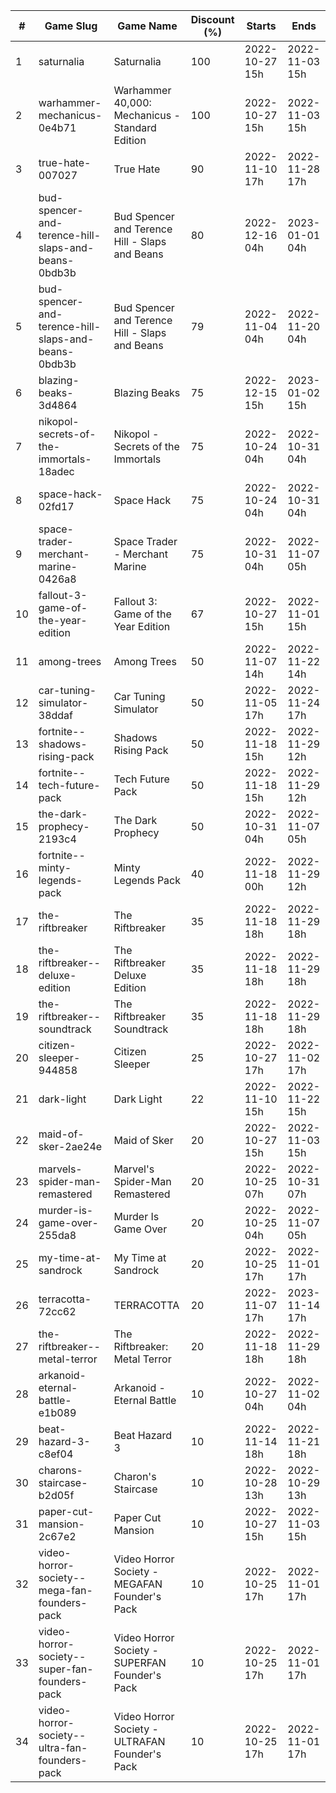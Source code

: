 |#|Game Slug|Game Name|Discount (%)|Starts|Ends|
|---|---|---|---|---|---|
|1|saturnalia|Saturnalia|100|2022-10-27 15h|2022-11-03 15h|
|2|warhammer-mechanicus-0e4b71|Warhammer 40,000: Mechanicus - Standard Edition|100|2022-10-27 15h|2022-11-03 15h|
|3|true-hate-007027|True Hate|90|2022-11-10 17h|2022-11-28 17h|
|4|bud-spencer-and-terence-hill-slaps-and-beans-0bdb3b|Bud Spencer and Terence Hill - Slaps and Beans|80|2022-12-16 04h|2023-01-01 04h|
|5|bud-spencer-and-terence-hill-slaps-and-beans-0bdb3b|Bud Spencer and Terence Hill - Slaps and Beans|79|2022-11-04 04h|2022-11-20 04h|
|6|blazing-beaks-3d4864|Blazing Beaks|75|2022-12-15 15h|2023-01-02 15h|
|7|nikopol-secrets-of-the-immortals-18adec|Nikopol - Secrets of the Immortals|75|2022-10-24 04h|2022-10-31 04h|
|8|space-hack-02fd17|Space Hack|75|2022-10-24 04h|2022-10-31 04h|
|9|space-trader-merchant-marine-0426a8|Space Trader - Merchant Marine|75|2022-10-31 04h|2022-11-07 05h|
|10|fallout-3-game-of-the-year-edition|Fallout 3: Game of the Year Edition|67|2022-10-27 15h|2022-11-01 15h|
|11|among-trees|Among Trees|50|2022-11-07 14h|2022-11-22 14h|
|12|car-tuning-simulator-38ddaf|Car Tuning Simulator|50|2022-11-05 17h|2022-11-24 17h|
|13|fortnite--shadows-rising-pack|Shadows Rising Pack|50|2022-11-18 15h|2022-11-29 12h|
|14|fortnite--tech-future-pack|Tech Future Pack|50|2022-11-18 15h|2022-11-29 12h|
|15|the-dark-prophecy-2193c4|The Dark Prophecy|50|2022-10-31 04h|2022-11-07 05h|
|16|fortnite--minty-legends-pack|Minty Legends Pack|40|2022-11-18 00h|2022-11-29 12h|
|17|the-riftbreaker|The Riftbreaker|35|2022-11-18 18h|2022-11-29 18h|
|18|the-riftbreaker--deluxe-edition|The Riftbreaker Deluxe Edition|35|2022-11-18 18h|2022-11-29 18h|
|19|the-riftbreaker--soundtrack|The Riftbreaker Soundtrack|35|2022-11-18 18h|2022-11-29 18h|
|20|citizen-sleeper-944858|Citizen Sleeper|25|2022-10-27 17h|2022-11-02 17h|
|21|dark-light|Dark Light|22|2022-11-10 15h|2022-11-22 15h|
|22|maid-of-sker-2ae24e|Maid of Sker|20|2022-10-27 15h|2022-11-03 15h|
|23|marvels-spider-man-remastered|Marvel's Spider-Man Remastered|20|2022-10-25 07h|2022-10-31 07h|
|24|murder-is-game-over-255da8|Murder Is Game Over|20|2022-10-25 04h|2022-11-07 05h|
|25|my-time-at-sandrock|My Time at Sandrock|20|2022-10-25 17h|2022-11-01 17h|
|26|terracotta-72cc62|TERRACOTTA|20|2022-11-07 17h|2023-11-14 17h|
|27|the-riftbreaker--metal-terror|The Riftbreaker: Metal Terror|20|2022-11-18 18h|2022-11-29 18h|
|28|arkanoid-eternal-battle-e1b089|Arkanoid - Eternal Battle|10|2022-10-27 04h|2022-11-02 04h|
|29|beat-hazard-3-c8ef04|Beat Hazard 3|10|2022-11-14 18h|2022-11-21 18h|
|30|charons-staircase-b2d05f|Charon's Staircase|10|2022-10-28 13h|2022-10-29 13h|
|31|paper-cut-mansion-2c67e2|Paper Cut Mansion|10|2022-10-27 15h|2022-11-03 15h|
|32|video-horror-society--mega-fan-founders-pack|Video Horror Society - MEGAFAN Founder's Pack|10|2022-10-25 17h|2022-11-01 17h|
|33|video-horror-society--super-fan-founders-pack|Video Horror Society - SUPERFAN Founder's Pack|10|2022-10-25 17h|2022-11-01 17h|
|34|video-horror-society--ultra-fan-founders-pack|Video Horror Society - ULTRAFAN Founder's Pack|10|2022-10-25 17h|2022-11-01 17h|
